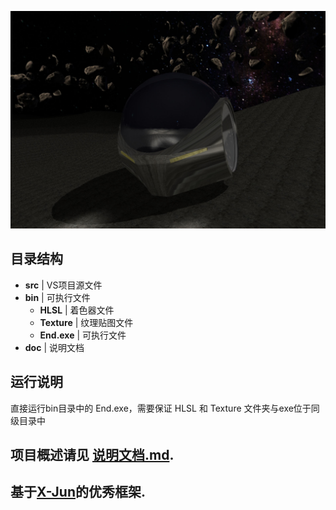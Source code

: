 ![pic](https://github.com/wirustea/End/blob/master/doc/End.jpg)

##  目录结构

* __src__     | VS项目源文件
* __bin__     | 可执行文件
  * __HLSL__         | 着色器文件
  * __Texture__      | 纹理贴图文件
  * __End.exe__     | 可执行文件
* __doc__    | 说明文档

## 运行说明

直接运行bin目录中的 End.exe，需要保证 HLSL 和 Texture 文件夹与exe位于同级目录中

## 项目概述请见 [说明文档.md](https://github.com/wirustea/End/blob/master/doc/%E8%AF%B4%E6%98%8E%E6%96%87%E6%A1%A3.md). 
## 基于[X-Jun](https://www.cnblogs.com/X-Jun/p/9028764.html)的优秀框架.

